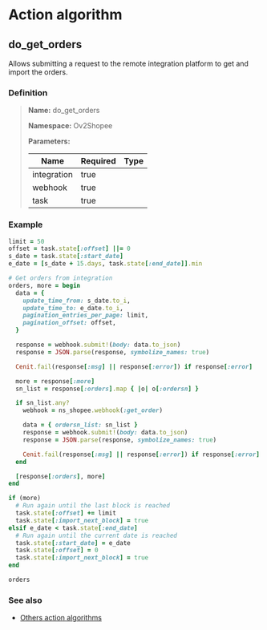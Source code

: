 # Action algorithm

## do_get_orders

Allows submitting a request to the remote integration platform to get and import the orders.
    
### Definition

> **Name:** do_get_orders
> 
> **Namespace:** Ov2Shopee
>
> **Parameters:**
> 
> | Name | Required | Type |
> | --- | --- | --- |
> | integration | true |  |
> | webhook | true |  |
> | task | true |  |

### Example
```ruby
limit = 50
offset = task.state[:offset] ||= 0
s_date = task.state[:start_date]
e_date = [s_date + 15.days, task.state[:end_date]].min

# Get orders from integration
orders, more = begin
  data = {
    update_time_from: s_date.to_i,
    update_time_to: e_date.to_i,
    pagination_entries_per_page: limit,
    pagination_offset: offset,
  }

  response = webhook.submit!(body: data.to_json)
  response = JSON.parse(response, symbolize_names: true)

  Cenit.fail(response[:msg] || response[:error]) if response[:error]

  more = response[:more]
  sn_list = response[:orders].map { |o| o[:ordersn] }

  if sn_list.any?
    webhook = ns_shopee.webhook(:get_order)

    data = { ordersn_list: sn_list }
    response = webhook.submit!(body: data.to_json)
    response = JSON.parse(response, symbolize_names: true)

    Cenit.fail(response[:msg] || response[:error]) if response[:error]
  end

  [response[:orders], more]
end

if (more)
  # Run again until the last block is reached
  task.state[:offset] += limit
  task.state[:import_next_block] = true
elsif e_date < task.state[:end_date]
  # Run again until the current date is reached
  task.state[:start_date] = e_date
  task.state[:offset] = 0
  task.state[:import_next_block] = true
end

orders
```

### See also
* [Others action algorithms](overview?id=do_get_orders)